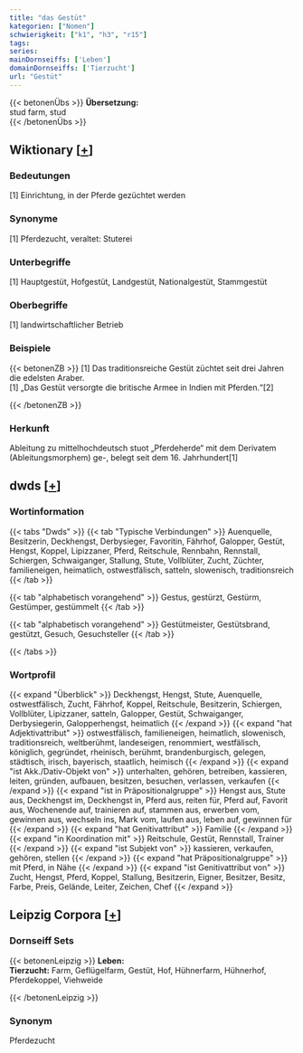 ```yaml
---
title: "das Gestüt"
kategorien: ["Nomen"]
schwierigkeit: ["k1", "h3", "r15"]
tags:
series:
mainDornseiffs: ['Leben']
domainDornseiffs: ['Tierzucht']
url: "Gestüt"
---
```


{{< betonenÜbs >}}
**Übersetzung:**  
stud farm, stud  
{{< /betonenÜbs >}}

## Wiktionary [[+](https://de.wiktionary.org/wiki/Gestüt)]

### Bedeutungen
[1] Einrichtung, in der Pferde gezüchtet werden  

### Synonyme
[1] Pferdezucht, veraltet: Stuterei  

### Unterbegriffe
[1] Hauptgestüt, Hofgestüt, Landgestüt, Nationalgestüt, Stammgestüt  

### Oberbegriffe
[1] landwirtschaftlicher Betrieb  

### Beispiele
{{< betonenZB >}}
[1] Das traditionsreiche Gestüt züchtet seit drei Jahren die edelsten Araber.  
[1] „Das Gestüt versorgte die britische Armee in Indien mit Pferden.“[2]  

{{< /betonenZB >}}
### Herkunft
Ableitung zu mittelhochdeutsch stuot „Pferdeherde“ mit dem Derivatem (Ableitungsmorphem) ge-, belegt seit dem 16. Jahrhundert[1]  



## dwds [[+](https://www.dwds.de/wb/Gestüt)]

### Wortinformation
{{< tabs "Dwds" >}}
{{< tab "Typische Verbindungen" >}}
Auenquelle, Besitzerin, Deckhengst, Derbysieger, Favoritin, Fährhof, Galopper, Gestüt, Hengst, Koppel, Lipizzaner, Pferd, Reitschule, Rennbahn, Rennstall, Schiergen, Schwaiganger, Stallung, Stute, Vollblüter, Zucht, Züchter, familieneigen, heimatlich, ostwestfälisch, satteln, slowenisch, traditionsreich
{{< /tab >}}

{{< tab "alphabetisch vorangehend" >}}
Gestus, gestürzt, Gestürm, Gestümper, gestümmelt
{{< /tab >}}

{{< tab "alphabetisch vorangehend" >}}
Gestütmeister, Gestütsbrand, gestützt, Gesuch, Gesuchsteller
{{< /tab >}}

{{< /tabs >}}

### Wortprofil
{{< expand "Überblick" >}} Deckhengst, Hengst, Stute, Auenquelle, ostwestfälisch, Zucht, Fährhof, Koppel, Reitschule, Besitzerin, Schiergen, Vollblüter, Lipizzaner, satteln, Galopper, Gestüt, Schwaiganger, Derbysiegerin, Galopperhengst, heimatlich {{< /expand >}}
{{< expand "hat Adjektivattribut" >}} ostwestfälisch, familieneigen, heimatlich, slowenisch, traditionsreich, weltberühmt, landeseigen, renommiert, westfälisch, königlich, gegründet, rheinisch, berühmt, brandenburgisch, gelegen, städtisch, irisch, bayerisch, staatlich, heimisch {{< /expand >}}
{{< expand "ist Akk./Dativ-Objekt von" >}} unterhalten, gehören, betreiben, kassieren, leiten, gründen, aufbauen, besitzen, besuchen, verlassen, verkaufen {{< /expand >}}
{{< expand "ist in Präpositionalgruppe" >}} Hengst aus, Stute aus, Deckhengst im, Deckhengst in, Pferd aus, reiten für, Pferd auf, Favorit aus, Wochenende auf, trainieren auf, stammen aus, erwerben vom, gewinnen aus, wechseln ins, Mark vom, laufen aus, leben auf, gewinnen für {{< /expand >}}
{{< expand "hat Genitivattribut" >}} Familie {{< /expand >}}
{{< expand "in Koordination mit" >}} Reitschule, Gestüt, Rennstall, Trainer {{< /expand >}}
{{< expand "ist Subjekt von" >}} kassieren, verkaufen, gehören, stellen {{< /expand >}}
{{< expand "hat Präpositionalgruppe" >}} mit Pferd, in Nähe {{< /expand >}}
{{< expand "ist Genitivattribut von" >}} Zucht, Hengst, Pferd, Koppel, Stallung, Besitzerin, Eigner, Besitzer, Besitz, Farbe, Preis, Gelände, Leiter, Zeichen, Chef {{< /expand >}}

## Leipzig Corpora [[+](https://corpora.uni-leipzig.de/en/res?word=Gestüt&corpusId=deu_newscrawl-public_2018)]

### Dornseiff Sets
{{< betonenLeipzig >}}
**Leben:**  
**Tierzucht:** Farm, Geflügelfarm, Gestüt, Hof, Hühnerfarm, Hühnerhof, Pferdekoppel, Viehweide  

{{< /betonenLeipzig >}}

### Synonym
Pferdezucht

